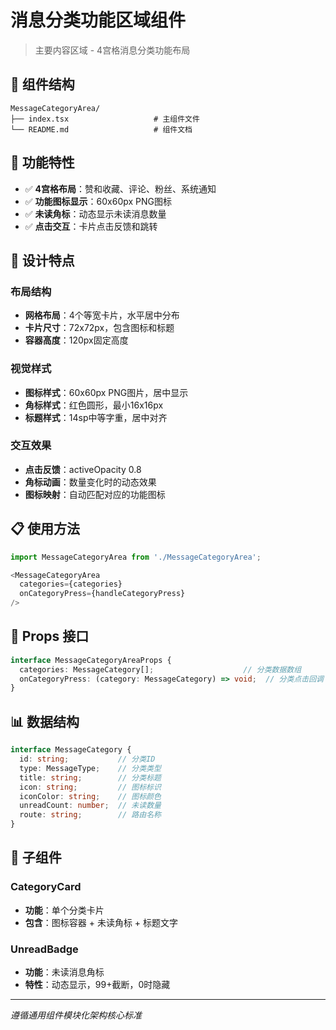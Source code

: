 # 消息分类功能区域组件

> 主要内容区域 - 4宫格消息分类功能布局

## 📁 组件结构

```
MessageCategoryArea/
├── index.tsx                   # 主组件文件
└── README.md                   # 组件文档
```

## 🎯 功能特性

- ✅ **4宫格布局**：赞和收藏、评论、粉丝、系统通知
- ✅ **功能图标显示**：60x60px PNG图标
- ✅ **未读角标**：动态显示未读消息数量
- ✅ **点击交互**：卡片点击反馈和跳转

## 🎨 设计特点

### 布局结构
- **网格布局**：4个等宽卡片，水平居中分布
- **卡片尺寸**：72x72px，包含图标和标题
- **容器高度**：120px固定高度

### 视觉样式
- **图标样式**：60x60px PNG图片，居中显示
- **角标样式**：红色圆形，最小16x16px
- **标题样式**：14sp中等字重，居中对齐

### 交互效果
- **点击反馈**：activeOpacity 0.8
- **角标动画**：数量变化时的动态效果
- **图标映射**：自动匹配对应的功能图标

## 📋 使用方法

```typescript
import MessageCategoryArea from './MessageCategoryArea';

<MessageCategoryArea
  categories={categories}
  onCategoryPress={handleCategoryPress}
/>
```

## 🔧 Props 接口

```typescript
interface MessageCategoryAreaProps {
  categories: MessageCategory[];                    // 分类数据数组
  onCategoryPress: (category: MessageCategory) => void;  // 分类点击回调
}
```

## 📊 数据结构

```typescript
interface MessageCategory {
  id: string;           // 分类ID
  type: MessageType;    // 分类类型
  title: string;        // 分类标题
  icon: string;         // 图标标识
  iconColor: string;    // 图标颜色
  unreadCount: number;  // 未读数量
  route: string;        // 路由名称
}
```

## 🎯 子组件

### CategoryCard
- **功能**：单个分类卡片
- **包含**：图标容器 + 未读角标 + 标题文字

### UnreadBadge  
- **功能**：未读消息角标
- **特性**：动态显示，99+截断，0时隐藏

---

*遵循通用组件模块化架构核心标准*
